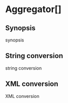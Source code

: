 # Aggregator[]

## Synopsis

synopsis

## String conversion

string conversion

## XML conversion

XML conversion

